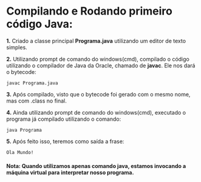 # Compilando e Rodando primeiro código Java:

**1.** Criado a classe principal **Programa.java** utilizando um editor de texto simples.

**2.** Utilizando prompt de comando do windows(cmd), compilado o código utilizando o compilador de Java da Oracle, chamado de **javac**. Ele nos dará o bytecode:
 
`javac Programa.java`

**3.**  Após compilado, visto que o bytecode foi gerado com o mesmo nome, mas com .class no final.

**4.**  Ainda utilizando prompt de comando do windows(cmd), executado o programa já compilado utilizando o comando:

`java Programa`

**5.** Após feito isso, teremos como saída a frase:

`Ola Mundo!`

#### Nota: Quando utilizamos apenas comando java, estamos invocando a máquina virtual para interpretar nosso programa.
